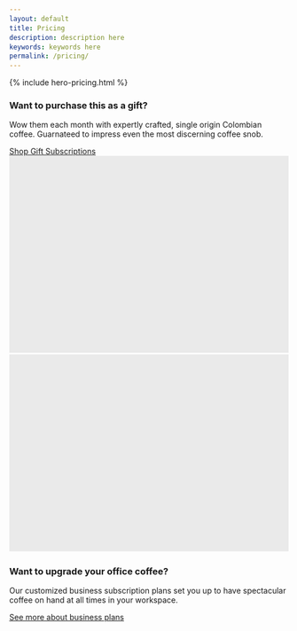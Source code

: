 ```yaml
---
layout: default
title: Pricing
description: description here
keywords: keywords here
permalink: /pricing/
---
```


{% include hero-pricing.html %}
<div class="spacer-60"></div>
<div class="outer">
    <div class="inner">
        <div class="expand">
            <div class="third">
                <h3>Want to purchase this as a gift?</h3>
                <p>Wow them each month with expertly crafted, single origin Colombian coffee. Guarnateed to impress even the most discerning coffee snob.</p>
                <a href="/gift-subscriptions" class="button button-secondary-white button-with-arrow button-medium button-left">Shop Gift Subscriptions<span class="button-arrow"></span></a>
            </div>
            <div class="two-thirds">
                <img src="/assets/images/temp-image-two-thirds@2x.png" />
            </div>
        </div>
        <div class="spacer-120"></div>
        <div class="expand">
            <div class="two-thirds">
                <img src="/assets/images/temp-image-two-thirds@2x.png" />
            </div>
            <div class="third">
                <h3>Want to upgrade your office coffee?</h3>
                <p>Our customized business subscription plans set you up to have spectacular coffee on hand at all times in your workspace.</p>
                <a href="/business-subscriptions" class="button button-secondary-white button-with-arrow button-medium button-left">See more about business plans<span class="button-arrow"></span></a>
            </div>
        </div>
    </div>
</div>